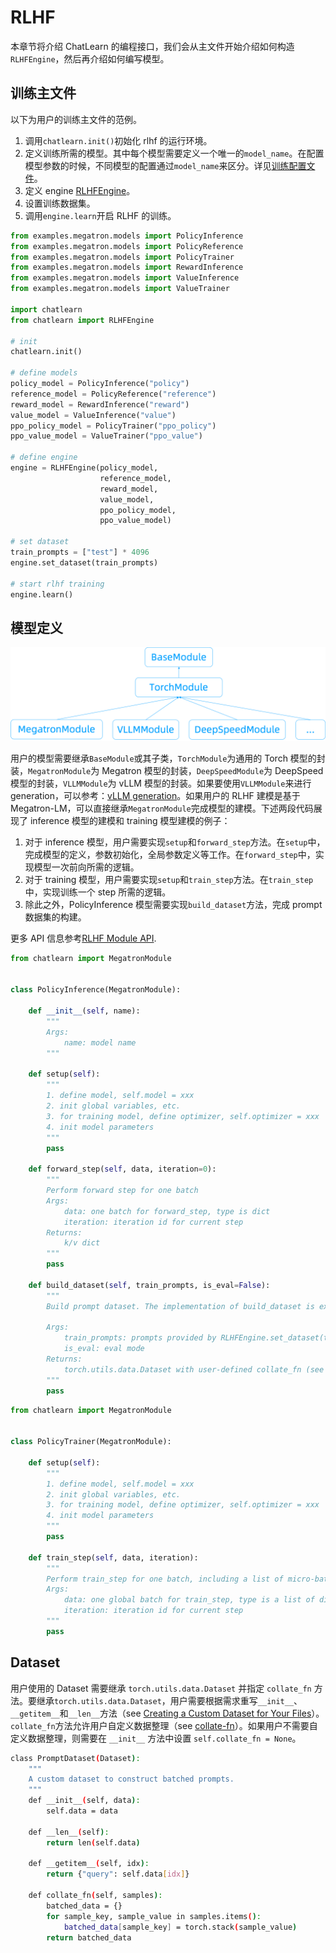 # RLHF

本章节将介绍 ChatLearn 的编程接口，我们会从主文件开始介绍如何构造 `RLHFEngine`，然后再介绍如何编写模型。

## 训练主文件
以下为用户的训练主文件的范例。

1. 调用`chatlearn.init()`初始化 rlhf 的运行环境。
2. 定义训练所需的模型。其中每个模型需要定义一个唯一的`model_name`。在配置模型参数的时候，不同模型的配置通过`model_name`来区分。详见[训练配置文件](../config_yaml)。
3. 定义 engine [RLHFEngine](../api/engine.rst)。
4. 设置训练数据集。
5. 调用`engine.learn`开启 RLHF 的训练。 


```python
from examples.megatron.models import PolicyInference
from examples.megatron.models import PolicyReference
from examples.megatron.models import PolicyTrainer
from examples.megatron.models import RewardInference
from examples.megatron.models import ValueInference
from examples.megatron.models import ValueTrainer

import chatlearn
from chatlearn import RLHFEngine

# init
chatlearn.init()

# define models
policy_model = PolicyInference("policy")
reference_model = PolicyReference("reference")
reward_model = RewardInference("reward")
value_model = ValueInference("value")
ppo_policy_model = PolicyTrainer("ppo_policy")
ppo_value_model = ValueTrainer("ppo_value")

# define engine
engine = RLHFEngine(policy_model,
                    reference_model,
                    reward_model,
                    value_model,
                    ppo_policy_model,
                    ppo_value_model)

# set dataset
train_prompts = ["test"] * 4096
engine.set_dataset(train_prompts)

# start rlhf training
engine.learn()
```


## 模型定义

![image.png](../../images/class.png)

用户的模型需要继承`BaseModule`或其子类，`TorchModule`为通用的 Torch 模型的封装，`MegatronModule`为 Megatron 模型的封装，`DeepSpeedModule`为 DeepSpeed 模型的封装，`VLLMModule`为 vLLM 模型的封装。如果要使用`VLLMModule`来进行generation，可以参考：[vLLM generation](vllm.md)。如果用户的 RLHF 建模是基于 Megatron-LM，可以直接继承`MegatronModule`完成模型的建模。下述两段代码展现了 inference 模型的建模和 training 模型建模的例子：
1. 对于 inference 模型，用户需要实现`setup`和`forward_step`方法。在`setup`中，完成模型的定义，参数初始化，全局参数定义等工作。在`forward_step`中，实现模型一次前向所需的逻辑。
2. 对于 training 模型，用户需要实现`setup`和`train_step`方法。在`train_step`中，实现训练一个 step 所需的逻辑。
3. 除此之外，PolicyInference 模型需要实现`build_dataset`方法，完成 prompt 数据集的构建。

更多 API 信息参考[RLHF Module API](../api/module.rst).

```python
from chatlearn import MegatronModule


class PolicyInference(MegatronModule):

    def __init__(self, name):
        """
        Args:
            name: model name
        """

    def setup(self):
        """
        1. define model, self.model = xxx
        2. init global variables, etc.
        3. for training model, define optimizer, self.optimizer = xxx
        4. init model parameters
        """
        pass

    def forward_step(self, data, iteration=0):
        """
        Perform forward step for one batch
        Args:
            data: one batch for forward_step, type is dict
            iteration: iteration id for current step
        Returns:
            k/v dict
        """
        pass

    def build_dataset(self, train_prompts, is_eval=False):
        """
        Build prompt dataset. The implementation of build_dataset is exclusive to PolicyInference, whereas other models are not required to adopt it.

        Args:
            train_prompts: prompts provided by RLHFEngine.set_dataset(train_prompts)
            is_eval: eval mode
        Returns:
            torch.utils.data.Dataset with user-defined collate_fn (see `Dataset`)
        """
        pass
```

```python
from chatlearn import MegatronModule


class PolicyTrainer(MegatronModule):

    def setup(self):
        """
        1. define model, self.model = xxx
        2. init global variables, etc.
        3. for training model, define optimizer, self.optimizer = xxx
        4. init model parameters
        """
        pass

    def train_step(self, data, iteration):
        """
        Perform train_step for one batch, including a list of micro-batches
        Args:
            data: one global batch for train_step, type is a list of dict, each dict is a micro-batch
            iteration: iteration id for current step
        """
        pass
```
## Dataset
用户使用的 Dataset 需要继承 `torch.utils.data.Dataset` 并指定 `collate_fn` 方法。要继承`torch.utils.data.Dataset`，用户需要根据需求重写`__init__`、`__getitem__`和`__len__`方法（see [Creating a Custom Dataset for Your Files](https://pytorch.org/tutorials/beginner/basics/data_tutorial.html#creating-a-custom-dataset-for-your-files)）。`collate_fn`方法允许用户自定义数据整理（see [collate-fn](https://pytorch.org/docs/stable/data.html#dataloader-collate-fn)）。如果用户不需要自定义数据整理，则需要在 `__init__` 方法中设置 `self.collate_fn = None`。

```bash
class PromptDataset(Dataset):
    """
    A custom dataset to construct batched prompts.
    """
    def __init__(self, data):
        self.data = data

    def __len__(self):
        return len(self.data)

    def __getitem__(self, idx):
        return {"query": self.data[idx]}

    def collate_fn(self, samples):
        batched_data = {}
        for sample_key, sample_value in samples.items():
            batched_data[sample_key] = torch.stack(sample_value)
        return batched_data
```
